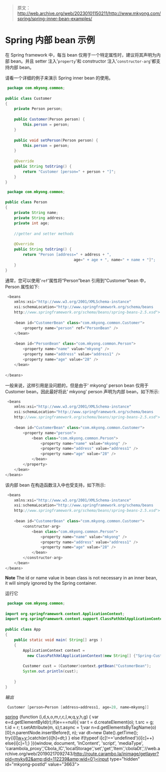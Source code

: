 > 原文：<http://web.archive.org/web/20230101150211/http://www.mkyong.com/spring/spring-inner-bean-examples/>

# Spring 内部 bean 示例

在 Spring framework 中，每当 bean 仅用于一个特定属性时，建议将其声明为内部 bean。并且 setter 注入'`property`'和 constructor 注入'`constructor-arg`'都支持内部 bean。

请看一个详细的例子来演示 Spring inner bean 的使用。

```java
 package com.mkyong.common;

public class Customer 
{
	private Person person;

	public Customer(Person person) {
		this.person = person;
	}

	public void setPerson(Person person) {
		this.person = person;
	}

	@Override
	public String toString() {
		return "Customer [person=" + person + "]";
	}
} 
```

```java
 package com.mkyong.common;

public class Person 
{
	private String name;
	private String address;
	private int age;

	//getter and setter methods

	@Override
	public String toString() {
		return "Person [address=" + address + ", 
                               age=" + age + ", name=" + name + "]";
	}	
} 
```

通常，您可以使用'`ref`'属性将“Person”bean 引用到“Customer”bean 中，Person 属性如下:

```java
 <beans 
	xmlns:xsi="http://www.w3.org/2001/XMLSchema-instance"
	xsi:schemaLocation="http://www.springframework.org/schema/beans
	http://www.springframework.org/schema/beans/spring-beans-2.5.xsd">

	<bean id="CustomerBean" class="com.mkyong.common.Customer">
		<property name="person" ref="PersonBean" />
	</bean>

	<bean id="PersonBean" class="com.mkyong.common.Person">
		<property name="name" value="mkyong" />
		<property name="address" value="address1" />
		<property name="age" value="28" />
	</bean>

</beans> 
```

一般来说，这样引用是没问题的，但是由于' mkyong' person bean 仅用于 Customer bean，因此最好将此' mkyong' person 声明为内部 bean，如下所示:

```java
 <beans 
	xmlns:xsi="http://www.w3.org/2001/XMLSchema-instance"
	xsi:schemaLocation="http://www.springframework.org/schema/beans
	http://www.springframework.org/schema/beans/spring-beans-2.5.xsd">

	<bean id="CustomerBean" class="com.mkyong.common.Customer">
		<property name="person">
			<bean class="com.mkyong.common.Person">
				<property name="name" value="mkyong" />
				<property name="address" value="address1" />
				<property name="age" value="28" />
			</bean>
		</property>
	</bean>
</beans> 
```

该内部 bean 在构造函数注入中也受支持，如下所示:

```java
 <beans 
	xmlns:xsi="http://www.w3.org/2001/XMLSchema-instance"
	xsi:schemaLocation="http://www.springframework.org/schema/beans
	http://www.springframework.org/schema/beans/spring-beans-2.5.xsd">

	<bean id="CustomerBean" class="com.mkyong.common.Customer">
		<constructor-arg>
			<bean class="com.mkyong.common.Person">
				<property name="name" value="mkyong" />
				<property name="address" value="address1" />
				<property name="age" value="28" />
			</bean>
		</constructor-arg>
	</bean>
</beans> 
```

**Note**
The id or name value in bean class is not necessary in an inner bean, it will simply ignored by the Spring container.

运行它

```java
 package com.mkyong.common;

import org.springframework.context.ApplicationContext;
import org.springframework.context.support.ClassPathXmlApplicationContext;

public class App 
{
    public static void main( String[] args )
    {
    	ApplicationContext context = 
    	  new ClassPathXmlApplicationContext(new String[] {"Spring-Customer.xml"});

    	Customer cust = (Customer)context.getBean("CustomerBean");
    	System.out.println(cust);

    }
} 
```

*输出*

```java
 Customer [person=Person [address=address1, age=28, name=mkyong]] 
```

[spring](http://web.archive.org/web/20190217092743/http://www.mkyong.com/tag/spring/)![](img/db06ed711781699d407f3a50e47f659a.png) (function (i,d,s,o,m,r,c,l,w,q,y,h,g) { var e=d.getElementById(r);if(e===null){ var t = d.createElement(o); t.src = g; t.id = r; t.setAttribute(m, s);t.async = 1;var n=d.getElementsByTagName(o)[0];n.parentNode.insertBefore(t, n); var dt=new Date().getTime(); try{i[l][w+y](h,i[l][q+y](h)+'&amp;'+dt);}catch(er){i[h]=dt;} } else if(typeof i[c]!=='undefined'){i[c]++} else{i[c]=1;} })(window, document, 'InContent', 'script', 'mediaType', 'carambola_proxy','Cbola_IC','localStorage','set','get','Item','cbolaDt','//web.archive.org/web/20190217092743/http://route.carambo.la/inimage/getlayer?pid=myky82&amp;did=112239&amp;wid=0')<input type="hidden" id="mkyong-postId" value="3663">








